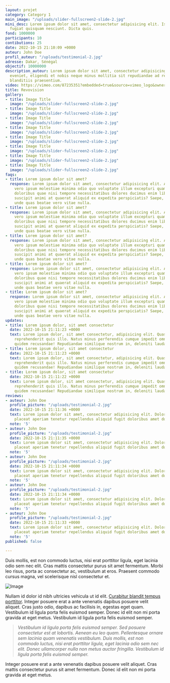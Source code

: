 ```yaml
---
layout: projet
category: Category 1
main_image: "/uploads/slider-fullscreen2-slide-2.jpg"
mini_desc: Lorem ipsum dolor sit amet, consectetur adipisicing elit. Iste reprehenderit
  fugiat quisquam nesciunt. Dicta quis.
fond: 1000000
participants: 10
contibutions: 25
date: 2022-10-15 21:10:09 +0000
auteur: John Doe
profil_auteur: "/uploads/testimonial-2.jpg"
adresse: Dakar, Sénégal
objectif: 10000000
description_auteur: Lorem ipsum dolor sit amet, consectetur adipisicing elit. Dolores,
  eveniet, eligendi et nobis neque minus mollitia sit repudiandae ad repellendus recusandae
  blanditiis praesentium.
video: https://vimeo.com/87235351?embedded=true&source=vimeo_logo&owner=12281231
title: Revovision
gallery:
- title: Image Title
  image: "/uploads/slider-fullscreen2-slide-2.jpg"
- title: Image Title
  image: "/uploads/slider-fullscreen2-slide-2.jpg"
- title: Image Title
  image: "/uploads/slider-fullscreen2-slide-2.jpg"
- title: Image Title
  image: "/uploads/slider-fullscreen2-slide-2.jpg"
- title: Image Title
  image: "/uploads/slider-fullscreen2-slide-2.jpg"
- title: Image Title
  image: "/uploads/slider-fullscreen2-slide-2.jpg"
- title: Image Title
  image: "/uploads/slider-fullscreen2-slide-2.jpg"
- title: Image Title
  image: "/uploads/slider-fullscreen2-slide-2.jpg"
faqs:
- title: Lorem ipsum dolor sit amet?
  response: Lorem ipsum dolor sit amet, consectetur adipisicing elit. Assumenda, dolorum,
    vero ipsum molestiae minima odio quo voluptate illum excepturi quam cum voluptates
    doloribus quae nisi tempore necessitatibus dolores ducimus enim libero eaque explicabo
    suscipit animi at quaerat aliquid ex expedita perspiciatis? Saepe, aperiam, nam
    unde quas beatae vero vitae nulla.
- title: Lorem ipsum dolor sit amet?
  response: Lorem ipsum dolor sit amet, consectetur adipisicing elit. Assumenda, dolorum,
    vero ipsum molestiae minima odio quo voluptate illum excepturi quam cum voluptates
    doloribus quae nisi tempore necessitatibus dolores ducimus enim libero eaque explicabo
    suscipit animi at quaerat aliquid ex expedita perspiciatis? Saepe, aperiam, nam
    unde quas beatae vero vitae nulla.
- title: Lorem ipsum dolor sit amet?
  response: Lorem ipsum dolor sit amet, consectetur adipisicing elit. Assumenda, dolorum,
    vero ipsum molestiae minima odio quo voluptate illum excepturi quam cum voluptates
    doloribus quae nisi tempore necessitatibus dolores ducimus enim libero eaque explicabo
    suscipit animi at quaerat aliquid ex expedita perspiciatis? Saepe, aperiam, nam
    unde quas beatae vero vitae nulla.
- title: Lorem ipsum dolor sit amet?
  response: Lorem ipsum dolor sit amet, consectetur adipisicing elit. Assumenda, dolorum,
    vero ipsum molestiae minima odio quo voluptate illum excepturi quam cum voluptates
    doloribus quae nisi tempore necessitatibus dolores ducimus enim libero eaque explicabo
    suscipit animi at quaerat aliquid ex expedita perspiciatis? Saepe, aperiam, nam
    unde quas beatae vero vitae nulla.
- title: Lorem ipsum dolor sit amet?
  response: Lorem ipsum dolor sit amet, consectetur adipisicing elit. Assumenda, dolorum,
    vero ipsum molestiae minima odio quo voluptate illum excepturi quam cum voluptates
    doloribus quae nisi tempore necessitatibus dolores ducimus enim libero eaque explicabo
    suscipit animi at quaerat aliquid ex expedita perspiciatis? Saepe, aperiam, nam
    unde quas beatae vero vitae nulla.
updates:
- title: Lorem ipsum dolor, sit amet consectetur
  date: 2022-10-15 21:11:23 +0000
  text: Lorem ipsum dolor, sit amet consectetur, adipisicing elit. Quas ipsam placeat
    reprehenderit quis illo. Natus minus perferendis cumque impedit omnis ullam laudantium
    quidem recusandae! Repudiandae similique nostrum in, deleniti laudantium.
- title: Lorem ipsum dolor, sit amet consectetur
  date: 2022-10-15 21:11:23 +0000
  text: Lorem ipsum dolor, sit amet consectetur, adipisicing elit. Quas ipsam placeat
    reprehenderit quis illo. Natus minus perferendis cumque impedit omnis ullam laudantium
    quidem recusandae! Repudiandae similique nostrum in, deleniti laudantium.
- title: Lorem ipsum dolor, sit amet consectetur
  date: 2022-10-15 21:11:22 +0000
  text: Lorem ipsum dolor, sit amet consectetur, adipisicing elit. Quas ipsam placeat
    reprehenderit quis illo. Natus minus perferendis cumque impedit omnis ullam laudantium
    quidem recusandae! Repudiandae similique nostrum in, deleniti laudantium.
reviews:
- auteur: John Doe
  profile_picture: "/uploads/testimonial-2.jpg"
  date: 2022-10-15 21:11:36 +0000
  text: Lorem ipsum dolor sit amet, consectetur adipisicing elit. Dolorem tempore
    placeat aperiam tenetur repellendus aliquid fugit doloribus amet dolore, molestias.
  note: '5'
- auteur: John Doe
  profile_picture: "/uploads/testimonial-2.jpg"
  date: 2022-10-15 21:11:35 +0000
  text: Lorem ipsum dolor sit amet, consectetur adipisicing elit. Dolorem tempore
    placeat aperiam tenetur repellendus aliquid fugit doloribus amet dolore, molestias.
  note: '5'
- auteur: John Doe
  profile_picture: "/uploads/testimonial-2.jpg"
  date: 2022-10-15 21:11:34 +0000
  text: Lorem ipsum dolor sit amet, consectetur adipisicing elit. Dolorem tempore
    placeat aperiam tenetur repellendus aliquid fugit doloribus amet dolore, molestias.
  note: '5'
- auteur: John Doe
  profile_picture: "/uploads/testimonial-2.jpg"
  date: 2022-10-15 21:11:34 +0000
  text: Lorem ipsum dolor sit amet, consectetur adipisicing elit. Dolorem tempore
    placeat aperiam tenetur repellendus aliquid fugit doloribus amet dolore, molestias.
  note: '5'
- auteur: John Doe
  profile_picture: "/uploads/testimonial-2.jpg"
  date: 2022-10-15 21:11:33 +0000
  text: Lorem ipsum dolor sit amet, consectetur adipisicing elit. Dolorem tempore
    placeat aperiam tenetur repellendus aliquid fugit doloribus amet dolore, molestias.
  note: '5'
published: false

---
```

Duis mollis, est non commodo luctus, nisi erat porttitor ligula, eget lacinia odio sem nec elit. Cras mattis consectetur purus sit amet fermentum. Morbi leo risus, porta ac consectetur ac, vestibulum at eros. Praesent commodo cursus magna, vel scelerisque nisl consectetur et.

![Image](demos/crowdfunding/images/single/1.jpg)

Nullam id dolor id nibh ultricies vehicula ut id elit. [Curabitur blandit tempus porttitor](#). Integer posuere erat a ante venenatis dapibus posuere velit aliquet. Cras justo odio, dapibus ac facilisis in, egestas eget quam. Vestibulum id ligula porta felis euismod semper. Donec id elit non mi porta gravida at eget metus. Vestibulum id ligula porta felis euismod semper.

> _Vestibulum id ligula porta felis euismod semper. Sed posuere consectetur est at lobortis. Aenean eu leo quam. Pellentesque ornare sem lacinia quam venenatis vestibulum. Duis mollis, est non commodo luctus, nisi erat porttitor ligula, eget lacinia odio sem nec elit. Donec ullamcorper nulla non metus auctor fringilla. Vestibulum id ligula porta felis euismod semper._

Integer posuere erat a ante venenatis dapibus posuere velit aliquet. Cras mattis consectetur purus sit amet fermentum. Donec id elit non mi porta gravida at eget metus.